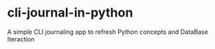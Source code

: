 # cli-journal-in-python
A simple CLI journaling app to refresh Python concepts and DataBase Iteraction
